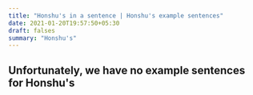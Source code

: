 ```yaml
---
title: "Honshu's in a sentence | Honshu's example sentences"
date: 2021-01-20T19:57:50+05:30
draft: falses
summary: "Honshu's"
---
```

## Unfortunately, we have no example sentences for Honshu's                 
